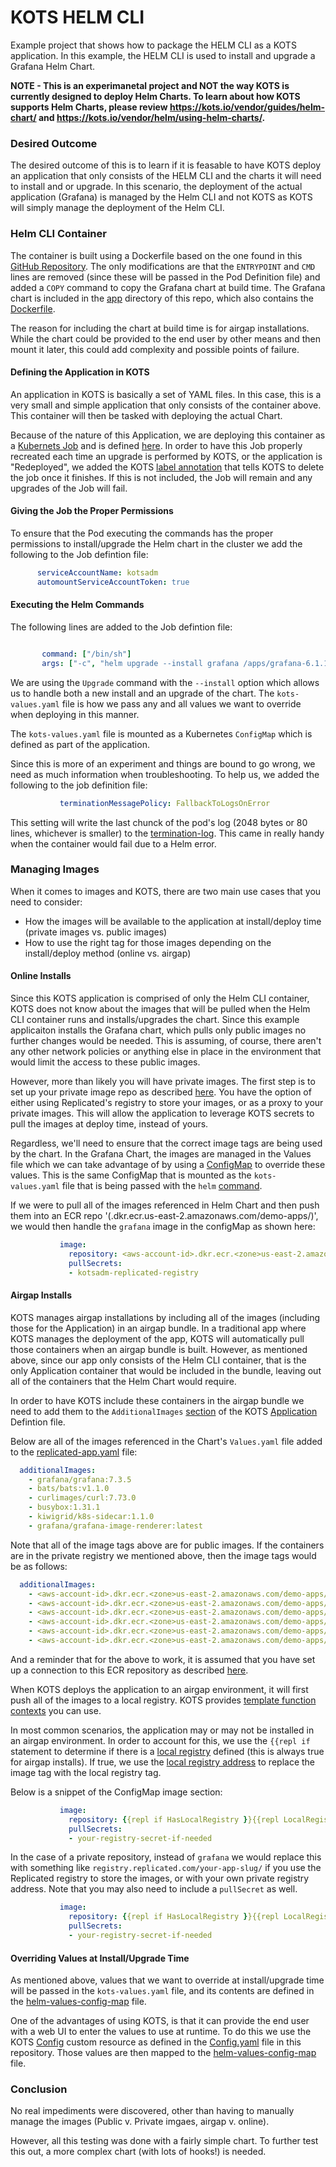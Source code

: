 KOTS HELM CLI
==================

Example project that shows how to package the HELM CLI as a KOTS application. In this example, the HELM CLI is used to install and upgrade a Grafana Helm Chart. 

**NOTE - This is an experimanetal project and NOT the way KOTS is currently designed to deploy Helm Charts. To learn about how KOTS supports Helm Charts, please review https://kots.io/vendor/guides/helm-chart/ and https://kots.io/vendor/helm/using-helm-charts/.**

### Desired Outcome

The desired outcome of this is to learn if it is feasable to have KOTS deploy an application that only consists of the HELM CLI and the charts it will need to install and or upgrade. In this scenario, the deployment of the actual application (Grafana) is managed by the Helm CLI and not KOTS as KOTS will simply manage the deployment of the Helm CLI.

### Helm CLI Container

The container is built using a Dockerfile based on the one found in this [GitHub Repository](https://github.com/alpine-docker/helm/blob/master/README.md). The only modifications are that the `ENTRYPOINT` and `CMD` lines are removed (since these will be passed in the Pod Definition file) and added a `COPY` command to copy the Grafana chart at build time. The Grafana chart is included in the [app](https://github.com/cremerfc/helm-cli-kots/tree/main/app) directory of this repo, which also contains the [Dockerfile](https://github.com/cremerfc/helm-cli-kots/blob/main/app/Dockerfile).

The reason for including the chart at build time is for airgap installations. While the chart could be provided to the end user by other means and then mount it later, this could add complexity and possible points of failure. 

#### Defining the Application in KOTS

An application in KOTS is basically a set of YAML files. In this case, this is a very small and simple application that only consists of the container above. This container will then be tasked with deploying the actual Chart.

Because of the nature of this Application, we are deploying this container as a [Kubernets Job](https://kubernetes.io/docs/concepts/workloads/controllers/job/) and is defined [here](https://github.com/cremerfc/helm-cli-kots/blob/main/manifests/helm-cli-job.yaml). In order to have this Job properly recreated each time an upgrade is performed by KOTS, or the application is "Redeployed", we added the KOTS [label annotation](https://kots.io/vendor/packaging/cleaning-up-jobs/) that tells KOTS to delete the job once it finishes. If this is not included, the Job will remain and any upgrades of the Job will fail.

#### Giving the Job the Proper Permissions

To ensure that the Pod executing the commands has the proper permissions to install/upgrade the Helm chart in the cluster we add the following to the Job defintion file:
```yaml
      serviceAccountName: kotsadm
      automountServiceAccountToken: true

```

#### Executing the Helm Commands

The following lines are added to the Job defintion file:

```yaml

       command: ["/bin/sh"]
       args: ["-c", "helm upgrade --install grafana /apps/grafana-6.1.16.tgz -f kots-values.yaml"]

```

We are using the `Upgrade` command with the `--install` option which allows us to handle both a new install and an upgrade of the chart. The `kots-values.yaml` file is how we pass any and all values we want to override when deploying in this manner.

The `kots-values.yaml` file is mounted as a Kubernetes `ConfigMap` which is defined as part of the application.

Since this is more of an experiment and things are bound to go wrong, we need as much information when troubleshooting. To help us, we added the following to the job definition file:

```yaml
           terminationMessagePolicy: FallbackToLogsOnError
```

This setting will write the last chunck of the pod's log (2048 bytes or 80 lines, whichever is smaller) to the [termination-log](https://kubernetes.io/docs/tasks/debug-application-cluster/determine-reason-pod-failure/). This came in really handy when the container would fail due to a Helm error.


### Managing Images

When it comes to images and KOTS, there are two main use cases that you need to consider:

* How the images will be available to the application at install/deploy time (private images vs. public images)
* How to use the right tag for those images depending on the install/deploy method (online vs. airgap)


#### Online Installs

Since this KOTS application is comprised of only the Helm CLI container, KOTS does not know about the images that will be pulled when the Helm CLI container runs and installs/upgrades the chart. Since this example applicaiton installs the Grafana chart, which pulls only public images no further changes would be needed.  This is assuming, of course, there aren't any other network policies or anything else in place in the environment that would limit the access to these public images.

However, more than likely you will have private images. The first step is to set up your private image repo as described [here](https://kots.io/vendor/packaging/private-images/). You have the option of either using Replicated's registry to store your images, or as a proxy to your private images. This will allow the application to leverage KOTS secrets to pull the images at deploy time, instead of yours.

Regardless, we'll need to ensure that the correct image tags are being used by the chart. In the Grafana Chart, the images are managed in the Values file which we can take advantage of by using a [ConfigMap](https://github.com/cremerfc/helm-cli-kots/blob/main/manifests/helm-values-config-map.yaml) to override these values. This is the same ConfigMap that is mounted as the `kots-values.yaml` file that is being passed with the `helm` [command](https://github.com/cremerfc/helm-cli-kots#executing-the-helm-commands).

If we were to pull all of the images referenced in Helm Chart and then push them into an ECR repo '(<aws-account-id>.dkr.ecr.<zone>us-east-2.amazonaws.com/demo-apps/)', we would then handle the `grafana` image in the configMap as shown here:

```yaml
           image:
             repository: <aws-account-id>.dkr.ecr.<zone>us-east-2.amazonaws.com/demo-apps/grafana
             pullSecrets:
             - kotsadm-replicated-registry
```

#### Airgap Installs

KOTS manages airgap installations by including all of the images (including those for the Application) in an airgap bundle. In a traditional app where KOTS manages the deployment of the app, KOTS will automatically pull those containers when an airgap bundle is built. However, as mentioned above, since our app only consists of the Helm CLI container, that is the only Application container that would be included in the bundle, leaving out all of the containers that the Helm Chart would require.

In order to have KOTS include these containers in the airgap bundle we need to add them to the `AdditionalImages` [section](https://kots.io/reference/v1beta1/application/#additionalimages) of the KOTS [Application](https://kots.io/reference/v1beta1/application/) Defintion file. 

Below are all of the images referenced in the Chart's `Values.yaml` file added to the [replicated-app.yaml](https://github.com/cremerfc/helm-cli-kots/blob/main/manifests/replicated-app.yaml) file:

```yaml
  additionalImages: 
    - grafana/grafana:7.3.5
    - bats/bats:v1.1.0
    - curlimages/curl:7.73.0
    - busybox:1.31.1
    - kiwigrid/k8s-sidecar:1.1.0
    - grafana/grafana-image-renderer:latest
```

Note that all of the image tags above are for public images. If the containers are in the private registry we mentioned above, then the image tags would be as follows:

```yaml
  additionalImages: 
    - <aws-account-id>.dkr.ecr.<zone>us-east-2.amazonaws.com/demo-apps/grafana:7.3.5
    - <aws-account-id>.dkr.ecr.<zone>us-east-2.amazonaws.com/demo-apps/bats:v1.1.0
    - <aws-account-id>.dkr.ecr.<zone>us-east-2.amazonaws.com/demo-apps/curl:7.73.0
    - <aws-account-id>.dkr.ecr.<zone>us-east-2.amazonaws.com/demo-apps/busybox:1.31.1
    - <aws-account-id>.dkr.ecr.<zone>us-east-2.amazonaws.com/demo-apps/k8s-sidecar:1.1.0
    - <aws-account-id>.dkr.ecr.<zone>us-east-2.amazonaws.com/demo-apps/grafana-image-renderer:latest
```

And a reminder that for the above to work, it is assumed that you have set up a connection to this ECR repository as described [here](https://kots.io/vendor/packaging/private-images/).

When KOTS deploys the application to an airgap environment, it will first push all of the images to a local registry. KOTS provides [template function contexts](https://kots.io/reference/template-functions/contexts/) you can use.

In most common scenarios, the application may or may not be installed in an airgap environment. In order to account for this, we use the `{{repl if` statement to determine if there is a [local registry](https://kots.io/reference/template-functions/config-context/#haslocalregistry) defined (this is always true for airgap installs). If true, we use the [local registry address](https://kots.io/reference/template-functions/config-context/#localregistryaddress) to replace the image tag with the local registry tag.

Below is a snippet of the ConfigMap image section:


```yaml
           image:
             repository: {{repl if HasLocalRegistry }}{{repl LocalRegistryAddress}}{{repl else}}grafana{{repl end}}/grafana
             pullSecrets:
             - your-registry-secret-if-needed
```

In the case of a private repository, instead of `grafana` we would replace this with something like `registry.replicated.com/your-app-slug/` if you use the Replicated registry to store the images, or with your own private registry address. Note that you may also need to include a `pullSecret` as well.

```yaml
           image:
             repository: {{repl if HasLocalRegistry }}{{repl LocalRegistryAddress}}{{repl else}}<aws-account-id>.dkr.ecr.<zone>us-east-2.amazonaws.com/demo-apps{{repl end}}/grafana
             pullSecrets:
             - your-registry-secret-if-needed
```


#### Overriding Values at Install/Upgrade Time

As mentioned above, values that we want to override at install/upgrade time will be passed in the `kots-values.yaml` file, and its contents are defined in the [helm-values-config-map](https://github.com/cremerfc/helm-cli-kots/blob/main/manifests/helm-values-config-map.yaml) file.

One of the advantages of using KOTS, is that it can provide the end user with a web UI to enter the values to use at runtime. To do this we use the KOTS [Config](https://kots.io/reference/v1beta1/config/) custom resource as defined in the [Config.yaml](https://github.com/cremerfc/helm-cli-kots/blob/main/manifests/config.yaml) file in this repository. Those values are then mapped to the [helm-values-config-map](https://github.com/cremerfc/helm-cli-kots/blob/main/manifests/helm-values-config-map.yaml) file.

### Conclusion 

No real impediments were discovered, other than having to manually manage the images (Public v. Private imgaes, airgap v. online). 

However, all this testing was done with a fairly simple chart. To further test this out, a more complex chart (with lots of hooks!) is needed.

